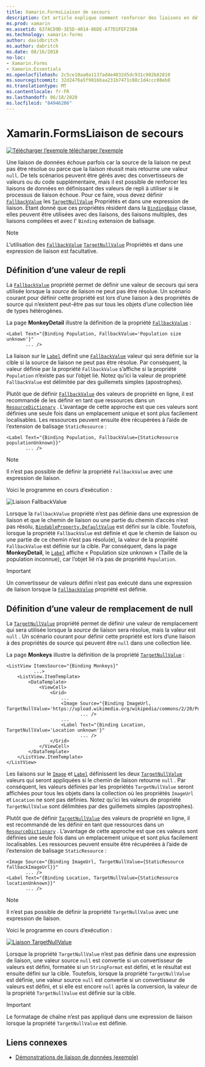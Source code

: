 ```yaml
---
title: Xamarin.FormsLiaison de secours
description: Cet article explique comment renforcer des liaisons en définissant des valeurs de repli qui seront utilisées si une liaison échoue.
ms.prod: xamarin
ms.assetid: 637ACD9D-3E5D-4014-86DE-A77D1FEF238A
ms.technology: xamarin-forms
author: davidbritch
ms.author: dabritch
ms.date: 08/16/2018
no-loc:
- Xamarin.Forms
- Xamarin.Essentials
ms.openlocfilehash: 2c5ce10aa0a1137ad4e4832d5dc931c902b82810
ms.sourcegitcommit: 32d2476a5f9016baa231b7471c88c1d4ccc08eb8
ms.translationtype: MT
ms.contentlocale: fr-FR
ms.lasthandoff: 06/18/2020
ms.locfileid: "84946206"
---
```

# <a name="xamarinforms-binding-fallbacks"></a>Xamarin.FormsLiaison de secours

[![Télécharger ](~/media/shared/download.png) l’exemple télécharger l’exemple](https://docs.microsoft.com/samples/xamarin/xamarin-forms-samples/databindingdemos)

Une liaison de données échoue parfois car la source de la liaison ne peut pas être résolue ou parce que la liaison réussit mais retourne une valeur `null`. De tels scénarios peuvent être gérés avec des convertisseurs de valeurs ou du code supplémentaire, mais il est possible de renforcer les liaisons de données en définissant des valeurs de repli à utiliser si le processus de liaison échoue. Pour ce faire, vous devez définir [`FallbackValue`](xref:Xamarin.Forms.BindingBase.FallbackValue) les [`TargetNullValue`](xref:Xamarin.Forms.BindingBase.TargetNullValue) Propriétés et dans une expression de liaison. Étant donné que ces propriétés résident dans la [`BindingBase`](xref:Xamarin.Forms.BindingBase) classe, elles peuvent être utilisées avec des liaisons, des liaisons multiples, des liaisons compilées et avec l' `Binding` extension de balisage.

> [!NOTE]
> L’utilisation des [`FallbackValue`](xref:Xamarin.Forms.BindingBase.FallbackValue) [`TargetNullValue`](xref:Xamarin.Forms.BindingBase.TargetNullValue) Propriétés et dans une expression de liaison est facultative.

## <a name="defining-a-fallback-value"></a>Définition d’une valeur de repli

La [`FallbackValue`](xref:Xamarin.Forms.BindingBase.FallbackValue) propriété permet de définir une valeur de secours qui sera utilisée lorsque la *source* de liaison ne peut pas être résolue. Un scénario courant pour définir cette propriété est lors d’une liaison à des propriétés de source qui n’existent peut-être pas sur tous les objets d’une collection liée de types hétérogènes.

La page **MonkeyDetail** illustre la définition de la propriété [`FallbackValue`](xref:Xamarin.Forms.BindingBase.FallbackValue) :

```xaml
<Label Text="{Binding Population, FallbackValue='Population size unknown'}"
       ... />   
```

La liaison sur le [`Label`](xref:Xamarin.Forms.Label) définit une [`FallbackValue`](xref:Xamarin.Forms.BindingBase.FallbackValue) valeur qui sera définie sur la cible si la source de liaison ne peut pas être résolue. Par conséquent, la valeur définie par la propriété `FallbackValue` s’affiche si la propriété `Population` n’existe pas sur l’objet lié. Notez qu’ici la valeur de propriété `FallbackValue` est délimitée par des guillemets simples (apostrophes).

Plutôt que de définir [`FallbackValue`](xref:Xamarin.Forms.BindingBase.FallbackValue) des valeurs de propriété en ligne, il est recommandé de les définir en tant que ressources dans un [`ResourceDictionary`](xref:Xamarin.Forms.ResourceDictionary) . L’avantage de cette approche est que ces valeurs sont définies une seule fois dans un emplacement unique et sont plus facilement localisables. Les ressources peuvent ensuite être récupérées à l’aide de l’extension de balisage `StaticResource` :

```xaml
<Label Text="{Binding Population, FallbackValue={StaticResource populationUnknown}}"
       ... />  
```

> [!NOTE]
> Il n’est pas possible de définir la propriété `FallbackValue` avec une expression de liaison.

Voici le programme en cours d’exécution :

![Liaison FallbackValue](binding-fallbacks-images/bindingunavailable-detail-cropped.png "Liaison FallbackValue")

Lorsque la `FallbackValue` propriété n’est pas définie dans une expression de liaison et que le chemin de liaison ou une partie du chemin d’accès n’est pas résolu, [`BindableProperty.DefaultValue`](xref:Xamarin.Forms.BindableProperty.DefaultValue) est défini sur la cible. Toutefois, lorsque la propriété `FallbackValue` est définie et que le chemin de liaison ou une partie de ce chemin n’est pas résolu(e), la valeur de la propriété `FallbackValue` est définie sur la cible. Par conséquent, dans la page **MonkeyDetail**, le [`Label`](xref:Xamarin.Forms.Label) affiche « Population size unknown » (Taille de la population inconnue), car l’objet lié n’a pas de propriété `Population`.

> [!IMPORTANT]
> Un convertisseur de valeurs défini n’est pas exécuté dans une expression de liaison lorsque la [`FallbackValue`](xref:Xamarin.Forms.BindingBase.FallbackValue) propriété est définie.

## <a name="defining-a-null-replacement-value"></a>Définition d’une valeur de remplacement de null

La [`TargetNullValue`](xref:Xamarin.Forms.BindingBase.TargetNullValue) propriété permet de définir une valeur de remplacement qui sera utilisée lorsque la *source* de liaison sera résolue, mais la valeur est `null` . Un scénario courant pour définir cette propriété est lors d’une liaison à des propriétés de source qui peuvent être `null` dans une collection liée.

La page **Monkeys** illustre la définition de la propriété [`TargetNullValue`](xref:Xamarin.Forms.BindingBase.TargetNullValue) :

```xaml
<ListView ItemsSource="{Binding Monkeys}"
          ...>
    <ListView.ItemTemplate>
        <DataTemplate>
            <ViewCell>
                <Grid>
                    ...
                    <Image Source="{Binding ImageUrl, TargetNullValue='https://upload.wikimedia.org/wikipedia/commons/2/20/Point_d_interrogation.jpg'}"
                           ... />
                    ...
                    <Label Text="{Binding Location, TargetNullValue='Location unknown'}"
                           ... />
                </Grid>
            </ViewCell>
        </DataTemplate>
    </ListView.ItemTemplate>
</ListView>
```

Les liaisons sur le [`Image`](xref:Xamarin.Forms.Image) et [`Label`](xref:Xamarin.Forms.Label) définissent les deux [`TargetNullValue`](xref:Xamarin.Forms.BindingBase.TargetNullValue) valeurs qui seront appliquées si le chemin de liaison retourne `null` . Par conséquent, les valeurs définies par les propriétés `TargetNullValue` seront affichées pour tous les objets dans la collection où les propriétés `ImageUrl` et `Location` ne sont pas définies. Notez qu’ici les valeurs de propriété `TargetNullValue` sont délimitées par des guillemets simples (apostrophes).

Plutôt que de définir [`TargetNullValue`](xref:Xamarin.Forms.BindingBase.TargetNullValue) des valeurs de propriété en ligne, il est recommandé de les définir en tant que ressources dans un [`ResourceDictionary`](xref:Xamarin.Forms.ResourceDictionary) . L’avantage de cette approche est que ces valeurs sont définies une seule fois dans un emplacement unique et sont plus facilement localisables. Les ressources peuvent ensuite être récupérées à l’aide de l’extension de balisage `StaticResource` :

```xaml
<Image Source="{Binding ImageUrl, TargetNullValue={StaticResource fallbackImageUrl}}"
       ... />
<Label Text="{Binding Location, TargetNullValue={StaticResource locationUnknown}}"
       ... />
```

> [!NOTE]
> Il n’est pas possible de définir la propriété `TargetNullValue` avec une expression de liaison.

Voici le programme en cours d’exécution :

[![Liaison TargetNullValue](binding-fallbacks-images/bindingunavailable-small.png "Liaison TargetNullValue")](binding-fallbacks-images/bindingunavailable-large.png#lightbox "Liaison TargetNullValue")

Lorsque la propriété `TargetNullValue` n’est pas définie dans une expression de liaison, une valeur source `null` est convertie si un convertisseur de valeurs est défini, formatée si un `StringFormat` est défini, et le résultat est ensuite défini sur la cible. Toutefois, lorsque la propriété `TargetNullValue` est définie, une valeur source `null` est convertie si un convertisseur de valeurs est défini, et si elle est encore `null` après la conversion, la valeur de la propriété `TargetNullValue` est définie sur la cible.

> [!IMPORTANT]
> Le formatage de chaîne n’est pas appliqué dans une expression de liaison lorsque la propriété `TargetNullValue` est définie.

## <a name="related-links"></a>Liens connexes

- [Démonstrations de liaison de données (exemple)](https://docs.microsoft.com/samples/xamarin/xamarin-forms-samples/databindingdemos)
